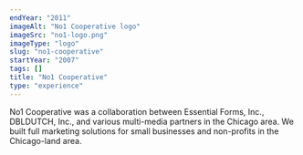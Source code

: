 ```yaml
---
endYear: "2011"
imageAlt: "No1 Cooperative logo"
imageSrc: "no1-logo.png"
imageType: "logo"
slug: "no1-cooperative"
startYear: "2007"
tags: []
title: "No1 Cooperative"
type: "experience"
---
```

No1 Cooperative was a collaboration between Essential Forms, Inc., DBLDUTCH, Inc., and various multi-media partners in the Chicago area. We built full marketing solutions for small businesses and non-profits in the Chicago-land area.